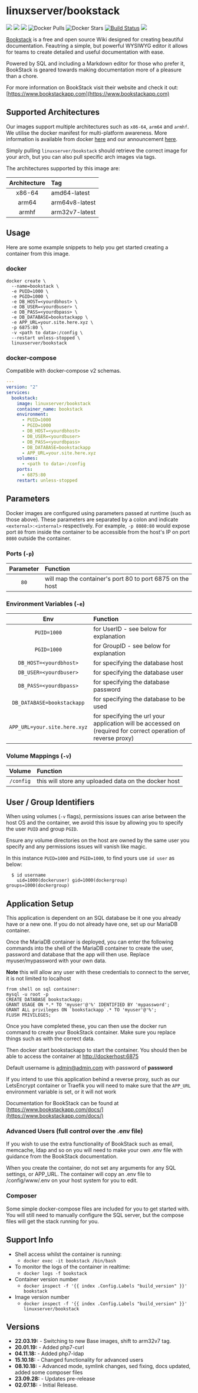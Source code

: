 # linuxserver/bookstack

[![](https://img.shields.io/discord/354974912613449730.svg?logo=discord&label=LSIO%20Discord&style=flat-square)](https://discord.gg/YWrKVTn) [![](https://images.microbadger.com/badges/version/linuxserver/bookstack.svg)](https://microbadger.com/images/linuxserver/bookstack) [![](https://images.microbadger.com/badges/image/linuxserver/bookstack.svg)](https://microbadger.com/images/linuxserver/bookstack) ![Docker Pulls](https://img.shields.io/docker/pulls/linuxserver/bookstack.svg) ![Docker Stars](https://img.shields.io/docker/stars/linuxserver/bookstack.svg) [![Build Status](https://ci.linuxserver.io/buildStatus/icon?job=Docker-Pipeline-Builders/docker-bookstack/master)](https://ci.linuxserver.io/job/Docker-Pipeline-Builders/job/docker-bookstack/job/master/) [![](https://lsio-ci.ams3.digitaloceanspaces.com/linuxserver/bookstack/latest/badge.svg)](https://lsio-ci.ams3.digitaloceanspaces.com/linuxserver/bookstack/latest/index.html)

[Bookstack](https://github.com/BookStackApp/BookStack) is a free and open source Wiki designed for creating beautiful documentation. Feautring a simple, but powerful WYSIWYG editor it allows for teams to create detailed and useful documentation with ease.

Powered by SQL and including a Markdown editor for those who prefer it, BookStack is geared towards making documentation more of a pleasure than a chore.

For more information on BookStack visit their website and check it out: [https://www.bookstackapp.com](https://www.bookstackapp.com)

## Supported Architectures

Our images support multiple architectures such as `x86-64`, `arm64` and `armhf`. We utilise the docker manifest for multi-platform awareness. More information is available from docker [here](https://github.com/docker/distribution/blob/master/docs/spec/manifest-v2-2.md#manifest-list) and our announcement [here](https://blog.linuxserver.io/2019/02/21/the-lsio-pipeline-project/).

Simply pulling `linuxserver/bookstack` should retrieve the correct image for your arch, but you can also pull specific arch images via tags.

The architectures supported by this image are:

| Architecture | Tag |
| :---: | :--- |
| x86-64 | amd64-latest |
| arm64 | arm64v8-latest |
| armhf | arm32v7-latest |

## Usage

Here are some example snippets to help you get started creating a container from this image.

### docker

```text
docker create \
  --name=bookstack \
  -e PUID=1000 \
  -e PGID=1000 \
  -e DB_HOST=<yourdbhost> \
  -e DB_USER=<yourdbuser> \
  -e DB_PASS=<yourdbpass> \
  -e DB_DATABASE=bookstackapp \
  -e APP_URL=your.site.here.xyz \
  -p 6875:80 \
  -v <path to data>:/config \
  --restart unless-stopped \
  linuxserver/bookstack
```

### docker-compose

Compatible with docker-compose v2 schemas.

```yaml
---
version: "2"
services:
  bookstack:
    image: linuxserver/bookstack
    container_name: bookstack
    environment:
      - PUID=1000
      - PGID=1000
      - DB_HOST=<yourdbhost>
      - DB_USER=<yourdbuser>
      - DB_PASS=<yourdbpass>
      - DB_DATABASE=bookstackapp
      - APP_URL=your.site.here.xyz
    volumes:
      - <path to data>:/config
    ports:
      - 6875:80
    restart: unless-stopped
```

## Parameters

Docker images are configured using parameters passed at runtime \(such as those above\). These parameters are separated by a colon and indicate `<external>:<internal>` respectively. For example, `-p 8080:80` would expose port `80` from inside the container to be accessible from the host's IP on port `8080` outside the container.

### Ports \(`-p`\)

| Parameter | Function |
| :---: | :--- |
| `80` | will map the container's port 80 to port 6875 on the host |

### Environment Variables \(`-e`\)

| Env | Function |
| :---: | :--- |
| `PUID=1000` | for UserID - see below for explanation |
| `PGID=1000` | for GroupID - see below for explanation |
| `DB_HOST=<yourdbhost>` | for specifying the database host |
| `DB_USER=<yourdbuser>` | for specifying the database user |
| `DB_PASS=<yourdbpass>` | for specifying the database password |
| `DB_DATABASE=bookstackapp` | for specifying the database to be used |
| `APP_URL=your.site.here.xyz` | for specifying the url your application will be accessed on \(required for correct operation of reverse proxy\) |

### Volume Mappings \(`-v`\)

| Volume | Function |
| :---: | :--- |
| `/config` | this will store any uploaded data on the docker host |

## User / Group Identifiers

When using volumes \(`-v` flags\), permissions issues can arise between the host OS and the container, we avoid this issue by allowing you to specify the user `PUID` and group `PGID`.

Ensure any volume directories on the host are owned by the same user you specify and any permissions issues will vanish like magic.

In this instance `PUID=1000` and `PGID=1000`, to find yours use `id user` as below:

```text
  $ id username
    uid=1000(dockeruser) gid=1000(dockergroup) groups=1000(dockergroup)
```

## Application Setup

This application is dependent on an SQL database be it one you already have or a new one. If you do not already have one, set up our MariaDB container.

Once the MariaDB container is deployed, you can enter the following commands into the shell of the MariaDB container to create the user, password and database that the app will then use. Replace myuser/mypassword with your own data.

**Note** this will allow any user with these credentials to connect to the server, it is not limited to localhost

```text
from shell on sql container: 
mysql -u root -p
CREATE DATABASE bookstackapp;
GRANT USAGE ON *.* TO 'myuser'@'%' IDENTIFIED BY 'mypassword';
GRANT ALL privileges ON `bookstackapp`.* TO 'myuser'@'%';
FLUSH PRIVILEGES;
```

Once you have completed these, you can then use the docker run command to create your BookStack container. Make sure you replace things such as  with the correct data.

Then docker start bookstackapp to start the container. You should then be able to access the container at [http://dockerhost:6875](http://dockerhost:6875)

Default username is admin@admin.com with password of **password**

If you intend to use this application behind a reverse proxy, such as our LetsEncrypt container or Traefik you will need to make sure that the `APP_URL` environment variable is set, or it will not work

Documentation for BookStack can be found at [https://www.bookstackapp.com/docs/](https://www.bookstackapp.com/docs/)

### Advanced Users \(full control over the .env file\)

If you wish to use the extra functionality of BookStack such as email, memcache, ldap and so on you will need to make your own .env file with guidance from the BookStack documentation.

When you create the container, do not set any arguments for any SQL settings, or APP\_URL. The container will copy an .env file to /config/www/.env on your host system for you to edit.

### Composer

Some simple docker-compose files are included for you to get started with. You will still need to manually configure the SQL server, but the compose files will get the stack running for you.

## Support Info

* Shell access whilst the container is running: 
  * `docker exec -it bookstack /bin/bash`
* To monitor the logs of the container in realtime: 
  * `docker logs -f bookstack`
* Container version number 
  * `docker inspect -f '{{ index .Config.Labels "build_version" }}' bookstack`
* Image version number
  * `docker inspect -f '{{ index .Config.Labels "build_version" }}' linuxserver/bookstack`

## Versions

* **22.03.19:** - Switching to new Base images, shift to arm32v7 tag.
* **20.01.19:** - Added php7-curl
* **04.11.18:** - Added php7-ldap
* **15.10.18:** - Changed functionality for advanced users
* **08.10.18:** - Advanced mode, symlink changes, sed fixing, docs updated, added some composer files
* **23.09.28:** - Updates pre-release
* **02.07.18:** - Initial Release.

